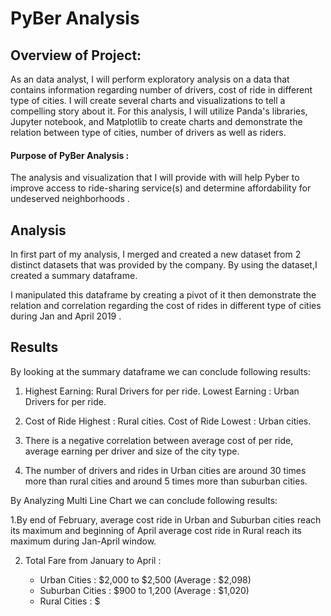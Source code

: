 # PyBer Analysis

## Overview of Project:

As an data analyst, I will perform exploratory analysis on a data that contains information regarding number of drivers, cost of ride in different type of cities. I will create several charts and visualizations to tell a compelling story about it. For this analysis, I will utilize Panda's libraries, Jupyter notebook, and Matplotlib to create charts and demonstrate the relation between type of cities, number of drivers as well as riders. 

#### Purpose of PyBer Analysis :

The analysis and visualization that I will provide with will help Pyber to improve access to ride-sharing service(s) and determine affordability for undeserved neighborhoods .

## Analysis

In first part of my analysis, I merged and created a new dataset from 2 distinct datasets that was provided by the company. By using the dataset,I created a summary dataframe. 

I manipulated this dataframe by creating a pivot of it then demonstrate the relation and correlation regarding the cost of rides in different type of cities during Jan and April 2019 .

## Results 

By looking at the summary dataframe we can conclude following results: 

1. Highest Earning: Rural Drivers for per ride. 
   Lowest Earning : Urban Drivers for per ride. 

2. Cost of Ride Highest : Rural cities. 
   Cost of Ride Lowest  : Urban cities.

3. There is a negative correlation between average cost of per ride, average    earning per driver and size of the city type. 

4. The number of drivers and rides in Urban cities are around 30 times more than rural cities and around 5 times more than suburban cities. 

By Analyzing Multi Line Chart we can conclude following results:

1.By end of February, average cost ride in Urban and Suburban cities reach its maximum and beginning of April average cost ride in Rural reach its maximum during Jan-April window. 

2. Total Fare from January to April :

    * Urban Cities    : $2,000 to $2,500 (Average : $2,098)
    * Suburban Cities : $900 to 1,200 (Average : $1,020)
    * Rural Cities    : $ 

